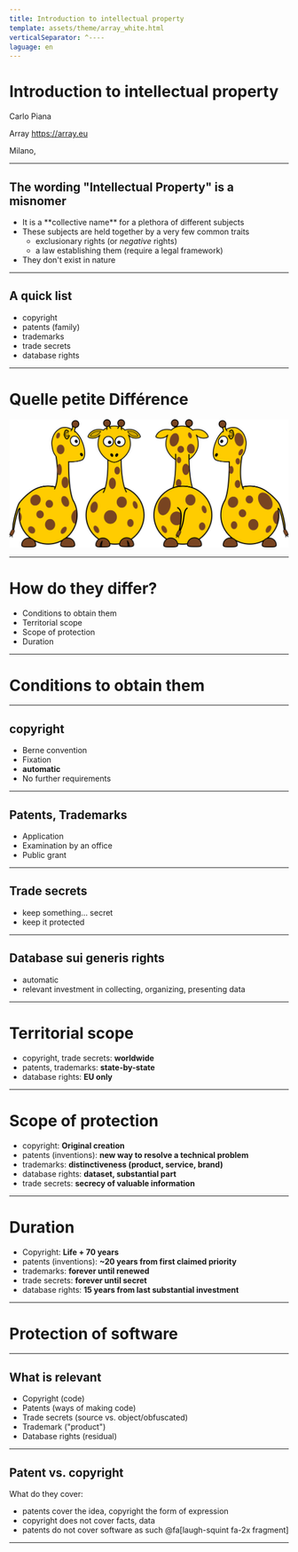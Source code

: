 ```yaml
---
title: Introduction to intellectual property
template: assets/theme/array_white.html
verticalSeparator: ^----
laguage: en
---
```

# Introduction to intellectual property

Carlo Piana

Array
https://array.eu

Milano, <!-- FIXME: DATE -->

---

## The wording "Intellectual Property" is a misnomer

- <!--frag semi-fade-out index 1 --> It is a **collective name** for a plethora of different subjects
- <!--frag fade-in-then-semi-out index 1 --> These subjects are held together by a very few common traits
  - exclusionary rights (or *negative* rights)
  - a law establishing them (require a legal framework)
- <!--frag--> They don't exist in nature

---

## A quick list

- copyright
- patents (family)
- trademarks
- trade secrets
- database rights

---

# Quelle petite Différence

![](assets/img/giraffes.svg)

---

# How do they differ?

- Conditions to obtain them
- Territorial scope
- Scope of protection
- Duration

---

# Conditions to obtain them

----

## copyright

- Berne convention
- Fixation
- **automatic**
- No further requirements

----

## Patents, Trademarks

- Application
- Examination by an office
- Public grant

----

## Trade secrets

- keep something... secret
- keep it protected

----

## Database sui generis rights

- automatic
- relevant investment in collecting, organizing, presenting data

---

# Territorial scope

- copyright, trade secrets: **worldwide** <!--frag-->
- patents, trademarks: **state-by-state** <!--frag-->
- database rights: **EU only** <!--frag-->

---

# Scope of protection

- copyright: **Original creation** <!--frag-->
- patents (inventions): **new way to resolve a technical problem** <!--frag-->
- trademarks: **distinctiveness (product, service, brand)** <!--frag-->
- database rights: **dataset, substantial part** <!--frag-->
- trade secrets: **secrecy of valuable information** <!--frag-->

---
# Duration


- Copyright: **Life + 70 years** <!--frag-->
- patents (inventions): **~20 years from first claimed priority** <!--frag-->
- trademarks: **forever until renewed** <!--frag-->
- trade secrets: **forever until secret** <!--frag-->
- database rights: **15 years from last substantial investment** <!--frag-->

---

# Protection of software

---

## What is relevant

- Copyright (code)
- Patents (ways of making code)
- Trade secrets (source vs. object/obfuscated)
- Trademark ("product")
- Database rights (residual)

---

## Patent vs. copyright

What do they cover:

- patents cover the idea, copyright the form of expression
- copyright does not cover facts, data
- patents do not cover software as such  @fa[laugh-squint fa-2x fragment]
---
